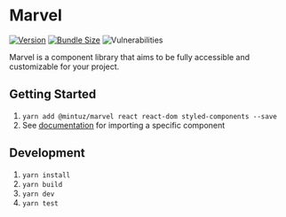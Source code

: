 # Marvel

[![Version](https://img.shields.io/npm/v/@mintuz/marvel)](https://www.npmjs.com/package/@mintuz/marvel)
[![Bundle Size](https://img.shields.io/bundlephobia/minzip/@mintuz/marvel)](https://bundlephobia.com/result?p=@mintuz/marvel)
![Vulnerabilities](https://img.shields.io/snyk/vulnerabilities/npm/@mintuz/marvel)

Marvel is a component library that aims to be fully accessible and customizable for your project.

## Getting Started

1. `yarn add @mintuz/marvel react react-dom styled-components --save`
2. See [documentation](https://mintuz.github.io/marvel/) for importing a specific component

## Development

1. `yarn install`
2. `yarn build`
3. `yarn dev`
4. `yarn test`
